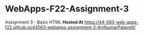 # WebApps-F22-Assignment-3
Assignment 3 - Basic HTML
**Hosted At** https://44-563-web-apps-f22.github.io/44563-webapps-assignment-3-AnilkumarPalavelli/
